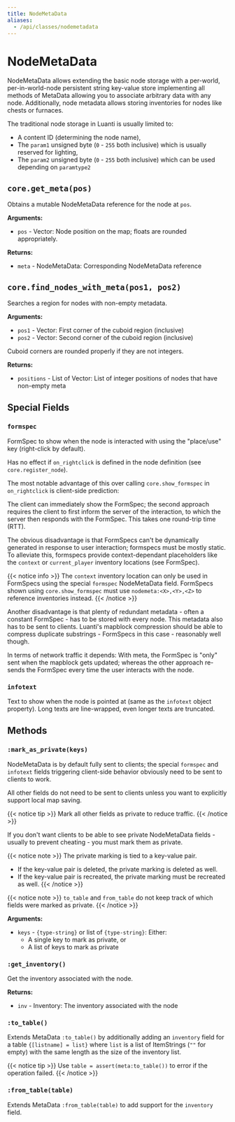 ```yaml
---
title: NodeMetaData
aliases:
  - /api/classes/nodemetadata
---
```


# NodeMetaData

NodeMetaData allows extending the basic node storage with a per-world, per-in-world-node persistent string key-value store implementing all methods of MetaData allowing you to associate arbitrary data with any node. Additionally, node metadata allows storing inventories for nodes like chests or furnaces.

The traditional node storage in Luanti is usually limited to:

- A content ID (determining the node name),
- The `param1` unsigned byte (`0` - `255` both inclusive) which is usually reserved for lighting,
- The `param2` unsigned byte (`0` - `255` both inclusive) which can be used depending on `paramtype2`

## `core.get_meta(pos)`

Obtains a mutable NodeMetaData reference for the node at `pos`.

**Arguments:**

- `pos` - Vector: Node position on the map; floats are rounded appropriately.

**Returns:**

- `meta` - NodeMetaData: Corresponding NodeMetaData reference

## `core.find_nodes_with_meta(pos1, pos2)`

Searches a region for nodes with non-empty metadata.

**Arguments:**

- `pos1` - Vector: First corner of the cuboid region (inclusive)
- `pos2` - Vector: Second corner of the cuboid region (inclusive)

Cuboid corners are rounded properly if they are not integers.

**Returns:**

- `positions` - List of Vector: List of integer positions of nodes that have non-empty meta

## Special Fields

### `formspec`

FormSpec to show when the node is interacted with using the "place/use" key (right-click by default).

Has no effect if `on_rightclick` is defined in the node definition (see `core.register_node`).

The most notable advantage of this over calling `core.show_formspec` in `on_rightclick` is client-side prediction:

The client can immediately show the FormSpec; the second approach requires the client to first inform the server of the interaction, to which the server then responds with the FormSpec. This takes one round-trip time (RTT).

The obvious disadvantage is that FormSpecs can't be dynamically generated in response to user interaction; formspecs must be mostly static. To alleviate this, formspecs provide context-dependant placeholders like the `context` or `current_player` inventory locations (see FormSpec).

{{< notice info >}}
The `context` inventory location can only be used in FormSpecs using the special `formspec` NodeMetaData field. FormSpecs shown using `core.show_formspec` must use `nodemeta:<X>,<Y>,<Z>` to reference inventories instead.
{{< /notice >}}

Another disadvantage is that plenty of redundant metadata - often a constant FormSpec - has to be stored with every node. This metadata also has to be sent to clients. Luanti's mapblock compression should be able to compress duplicate substrings - FormSpecs in this case - reasonably well though.

In terms of network traffic it depends: With meta, the FormSpec is "only" sent when the mapblock gets updated;
whereas the other approach re-sends the FormSpec every time the user interacts with the node.

### `infotext`

Text to show when the node is pointed at (same as the `infotext` object property). Long texts are line-wrapped, even longer texts are truncated.

## Methods

### `:mark_as_private(keys)`

NodeMetaData is by default fully sent to clients; the special `formspec` and `infotext` fields triggering client-side behavior obviously need to be sent to clients to work.

All other fields do not need to be sent to clients unless you want to explicitly support local map saving.

{{< notice tip >}}
Mark all other fields as private to reduce traffic.
{{< /notice >}}

If you don't want clients to be able to see private NodeMetaData fields - usually to prevent cheating - you must mark them as private.

{{< notice note >}}
The private marking is tied to a key-value pair.

- If the key-value pair is deleted, the private marking is deleted as well.
- If the key-value pair is recreated, the private marking must be recreated as well.
  {{< /notice >}}

{{< notice note >}}
`to_table` and `from_table` do not keep track of which fields were marked as private.
{{< /notice >}}

**Arguments:**

- `keys` - `{type-string}` or list of `{type-string}`: Either:
  - A single key to mark as private, or
  - A list of keys to mark as private

### `:get_inventory()`

Get the inventory associated with the node.

**Returns:**

- `inv` - Inventory: The inventory associated with the node

### `:to_table()`

Extends MetaData `:to_table()` by additionally adding an `inventory` field for
a table `{[listname] = list}` where `list` is a list of ItemStrings
(`""` for empty) with the same length as the size of the inventory list.

{{< notice tip >}}
Use `table = assert(meta:to_table())` to error if the operation failed.
{{< /notice >}}

### `:from_table(table)`

Extends MetaData `:from_table(table)` to add support for the `inventory` field.
